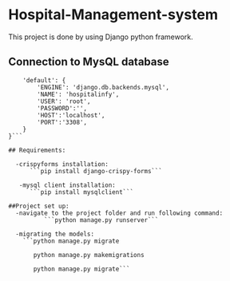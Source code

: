 # Hospital-Management-system
This project is done by using Django python framework.

## Connection to MysQL database 

```DATABASES = {
    'default': {
        'ENGINE': 'django.db.backends.mysql',
        'NAME': 'hospitalinfy',
        'USER': 'root',
        'PASSWORD':'',
        'HOST':'localhost',
        'PORT':'3308',
    }
}```

## Requirements:

  -crispyforms installation:
      ```pip install django-crispy-forms```
   
   -mysql client installation:
      ```pip install mysqlclient```
      
##Project set up:
  -navigate to the project folder and run following command:
          ```python manage.py runserver```
          
  -migrating the models:
    ```python manage.py migrate
        
       python manage.py makemigrations
        
       python manage.py migrate```
        
   
    
  
  
  
  
